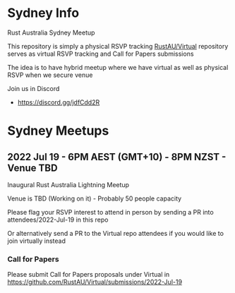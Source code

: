 # Sydney Info
Rust Australia Sydney Meetup 

This repository is simply a physical RSVP tracking
[RustAU/Virtual](https://github.com/RustAU/Virtual) repository serves as virtual RSVP tracking and Call for Papers submissions

The idea is to have hybrid meetup where we have virtual as well as physical RSVP when we secure venue

Join us in Discord
* https://discord.gg/jdfCdd2R

# Sydney Meetups

## 2022 Jul 19 - 6PM AEST (GMT+10) - 8PM NZST - Venue TBD

Inaugural Rust Australia Lightning Meetup

Venue is TBD (Working on it) - Probably 50 people capacity

Please flag your RSVP interest to attend in person by sending a PR into attendees/2022-Jul-19 in this repo

Or alternatively send a PR to the Virtual repo attendees if you would like to join virtually instead

### Call for Papers

Please submit Call for Papers proposals under Virtual in https://github.com/RustAU/Virtual/submissions/2022-Jul-19


